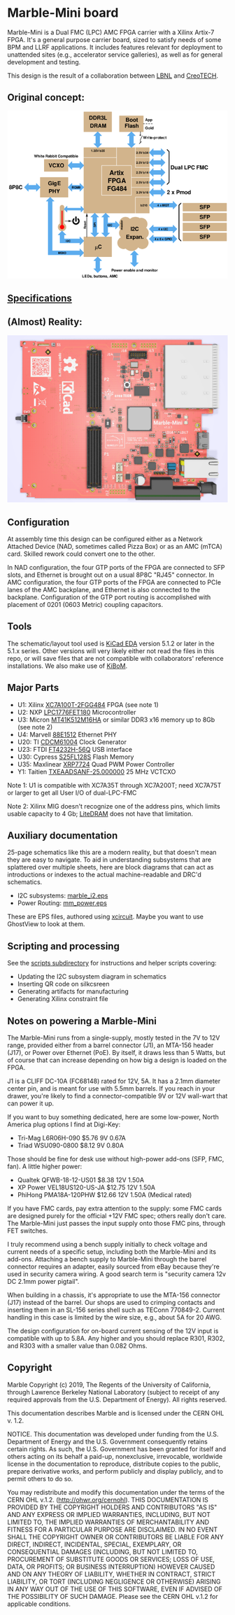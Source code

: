 # Marble-Mini board

Marble-Mini is a Dual FMC (LPC) AMC FPGA carrier with a Xilinx Artix-7 FPGA. It's a general purpose carrier board, sized to satisfy needs of some BPM and LLRF applications.
It includes features relevant for deployment to unattended sites (e.g., accelerator service galleries), as well as for general development and testing.

This design is the result of a collaboration between [LBNL](https://www.lbl.gov/) and [CreoTECH](http://creotech.pl/en/home/).

## Original concept:

![block diagram](docs/block_3.png)

## [Specifications](docs/specs.md)

## (Almost) Reality:

![layout](docs/marble_top.png)

## Configuration

At assembly time this design can be configured either as a Network Attached Device (NAD, sometimes called Pizza Box) or as an AMC (mTCA) card.  Skilled rework could convert one to the other.

In NAD configuration, the four GTP ports of the FPGA are connected to
SFP slots, and Ethernet is brought out on a usual 8P8C "RJ45" connector.
In AMC configuration, the four GTP ports of the FPGA are connected to PCIe
lanes of the AMC backplane, and Ethernet is also connected to the backplane.
Configuration of the GTP port routing is accomplished with placement of
0201 (0603 Metric) coupling capacitors.

## Tools

The schematic/layout tool used is [KiCad EDA](http://www.kicad-pcb.org/)
version 5.1.2 or later in the 5.1.x series.
Other versions will very likely either not read the files
in this repo, or will save files that are not compatible with
collaborators' reference installations.
We also make use of [KiBoM](https://github.com/SchrodingersGat/KiBoM).

## Major Parts

* U1: Xilinx [XC7A100T-2FGG484](https://www.xilinx.com/products/silicon-devices/fpga/artix-7.html) FPGA (see note 1)
* U2: NXP [LPC1776FET180](https://www.nxp.com/products/processors-and-microcontrollers/arm-based-processors-and-mcus/lpc-cortex-m-mcus/lpc1700-cortex-m3:MC_1403790745385#/) Microcontroller
* U3: Micron [MT41K512M16HA](https://www.micron.com/products/dram/ddr3-sdram/part-catalog/mt41k512m16ha-125) or similar DDR3 x16 memory up to 8Gb (see note 2)
* U4: Marvell [88E1512](https://www.marvell.com/documents/eoxwrbluvwybgxvagkkf/) Ethernet PHY
* U20: TI [CDCM61004](http://www.ti.com/product/CDCM61004) Clock Generator
* U23: FTDI [FT4232H-56Q](https://www.ftdichip.com/Products/ICs/FT4232H.htm) USB interface
* U30: Cypress [S25FL128S](https://www.cypress.com/documentation/datasheets/s25fl128ss25fl256s-128-mb-16-mb256-mb-32-mb-30v-spi-flash-memory) Flash Memory
* U35: Maxlinear [XRP7724](https://www.maxlinear.com/product/power-management/universal-pmics/universal-pmics/xrp7724) Quad PWM Power Controller
* Y1: Taitien [TXEAADSANF-25.000000](https://www.taitien.com/wp-content/uploads/2015/12/XO-0076_TX.pdf) 25 MHz VCTCXO

Note 1: U1 is compatible with XC7A35T through XC7A200T; need XC7A75T or larger
to get all User I/O of dual-LPC-FMC

Note 2: Xilinx MIG doesn't recognize one of the address pins, which limits usable capacity to 4 Gb; [LiteDRAM](https://github.com/enjoy-digital/litedram) does not have that limitation.

## Auxiliary documentation

25-page schematics like this are a modern reality, but that doesn't mean they are easy to navigate.
To aid in understanding subsystems that are splattered over multiple sheets, here are
block diagrams that can act as introductions or indexes to the actual machine-readable
and DRC'd schematics.

* I2C subsystems: [marble_i2.eps](docs/marble_i2c.eps)
* Power Routing: [mm_power.eps](docs/mm_power.eps)

These are EPS files, authored using [xcircuit](http://opencircuitdesign.com/xcircuit/).
Maybe you want to use GhostView to look at them.

## Scripting and processing

See the [scripts subdirectory](scripts) for
instructions and helper scripts covering:

* Updating the I2C subsystem diagram in schematics
* Inserting QR code on silkcsreen
* Generating artifacts for manufacturing
* Generating Xilinx constraint file

## Notes on powering a Marble-Mini

The Marble-Mini runs from a single-supply, mostly tested in the 7V to 12V range,
provided either from a barrel connector (J1), an MTA-156 header (J17),
or Power over Ethernet (PoE).  By itself, it draws less than 5 Watts, but of course
that can increase depending on how big a design is loaded on the FPGA.

J1 is a CLIFF DC-10A (FC68148) rated for 12V, 5A.
It has a 2.1mm diameter center pin, and is meant for use with 5.5mm barrels.
If you reach in your drawer, you're likely to find a connector-compatible
9V or 12V wall-wart that can power it up.

If you want to buy something dedicated, here are some low-power,
North America plug options I find at Digi-Key:

* Tri-Mag L6R06H-090  $5.76  9V  0.67A
* Triad WSU090-0800   $8.12  9V  0.80A

Those should be fine for desk use without high-power add-ons (SFP, FMC, fan).
A little higher power:

* Qualtek QFWB-18-12-US01     $8.38  12V  1.50A
* XP Power VEL18US120-US-JA  $12.75  12V  1.50A
* PhiHong PMA18A-120PHW      $12.66  12V  1.50A  (Medical rated)

If you have FMC cards, pay extra attention to the supply: some FMC cards
are designed purely for the official +12V FMC spec; others really don't care.
The Marble-Mini just passes the input supply onto those FMC pins, through FET switches.

I truly recommend using a bench supply initially to check voltage and current
needs of a specific setup, including both the Marble-Mini and its add-ons.
Attaching a bench supply to Marble-Mini through the barrel connector requires
an adapter, easily sourced from eBay because they're used in security camera wiring.
A good search term is "security camera 12v DC 2.1mm power pigtail".

When building in a chassis, it's appropriate to use the MTA-156 connector (J17)
instead of the barrel.  Our shops are used to crimping contacts and inserting them
in an SL-156 series shell such as TEConn 770849-2.  Current handling in this case
is limited by the wire size, e.g., about 5A for 20 AWG.

The design configuration for on-board current sensing of the 12V input is
compatible with up to 5.8A.  Any higher and you should replace R301, R302, and R303
with a smaller value than 0.082 Ohms.

## Copyright

Marble Copyright (c) 2019, The Regents of the University of California, through Lawrence Berkeley National Laboratory (subject to receipt of any required approvals from the U.S. Department of Energy). All rights reserved.

This documentation describes Marble and is licensed under the CERN OHL v. 1.2.

NOTICE. This documentation was developed under funding from the U.S. Department of Energy and the U.S. Government consequently retains certain rights. As such, the U.S. Government has been granted for itself and others acting on its behalf a paid-up, nonexclusive, irrevocable, worldwide license in the documentation to reproduce, distribute copies to the public, prepare derivative works, and perform publicly and display publicly, and to permit others to do so.

You may redistribute and modify this documentation under the terms of the CERN OHL v.1.2. (http://ohwr.org/cernohl). THIS DOCUMENTATION IS PROVIDED BY THE COPYRIGHT HOLDERS AND CONTRIBUTORS "AS IS" AND ANY EXPRESS OR IMPLIED WARRANTIES, INCLUDING, BUT NOT LIMITED TO, THE IMPLIED WARRANTIES OF MERCHANTABILITY AND FITNESS FOR A PARTICULAR PURPOSE ARE DISCLAIMED. IN NO EVENT SHALL THE COPYRIGHT OWNER OR CONTRIBUTORS BE LIABLE FOR ANY DIRECT, INDIRECT, INCIDENTAL, SPECIAL, EXEMPLARY, OR CONSEQUENTIAL DAMAGES (INCLUDING, BUT NOT LIMITED TO, PROCUREMENT OF SUBSTITUTE GOODS OR SERVICES; LOSS OF USE, DATA, OR PROFITS; OR BUSINESS INTERRUPTION) HOWEVER CAUSED AND ON ANY THEORY OF LIABILITY, WHETHER IN CONTRACT, STRICT LIABILITY, OR TORT (INCLUDING NEGLIGENCE OR OTHERWISE) ARISING IN ANY WAY OUT OF THE USE OF THIS SOFTWARE, EVEN IF ADVISED OF THE POSSIBILITY OF SUCH DAMAGE. Please see the CERN OHL v.1.2 for applicable conditions.
